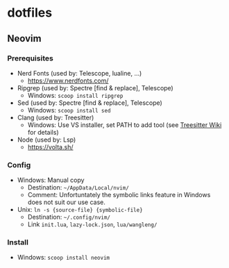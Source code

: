 # dotfiles

## Neovim

### Prerequisites

* Nerd Fonts (used by: Telescope, lualine, ...)
    * https://www.nerdfonts.com/
* Ripgrep (used by: Spectre [find & replace], Telescope)
    * Windows: `scoop install ripgrep`
* Sed (used by: Spectre [find & replace], Telescope)
    * Windows: `scoop install sed`
* Clang (used by: Treesitter)
    * Windows: Use VS installer, set PATH to add tool (see [Treesitter Wiki](https://github.com/nvim-treesitter/nvim-treesitter/wiki/Windows-support) for details)
* Node (used by: Lsp)
    * https://volta.sh/

### Config

* Windows: Manual copy
    * Destination: `~/AppData/Local/nvim/`
    * Comment: Unfortuntately the symbolic links feature in Windows does not suit our use case.
* Unix: `ln -s {source-file} {symbolic-file}`
    * Destination: `~/.config/nvim/`
    * Link `init.lua`, `lazy-lock.json`, `lua/wangleng/`

### Install

* Windows: `scoop install neovim`

